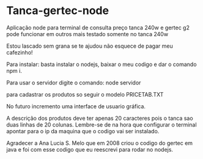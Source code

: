 # Tanca-gertec-node
Aplicação node para terminal de consulta preço tanca 240w e gertec g2
pode funcionar em outros mais testado somente no tanca 240w

Estou lascado sem grana se te ajudou não esquece de pagar meu cafezinho!

Para instalar: basta instalar o nodejs, baixar o meu codigo e dar o comando npm i.

Para usar o servidor digite o comando: node servidor

para cadastrar os produtos so seguir o modelo PRICETAB.TXT

No futuro incremento uma interface de usuario gráfica.

A descrição dos produtos deve ter apenas 20 caracteres pois o tanca sao duas linhas de 20 colunas.
Lembre-se de na hora que configurar o terminal apontar para o ip da maquina que o codigo vai ser instalado.

Agradecer a Ana Lucia S. Melo que em 2008 criou o codigo do gertec em java e foi com esse codigo que eu reescrevi para rodar no nodejs.
